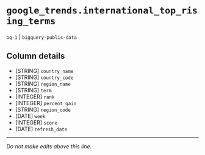 # `google_trends.international_top_rising_terms`
`bq-1` | `bigquery-public-data`

## Column details
* [STRING]    `country_name`
* [STRING]    `country_code`
* [STRING]    `region_name`
* [STRING]    `term`
* [INTEGER]   `rank`
* [INTEGER]   `percent_gain`
* [STRING]    `region_code`
* [DATE]      `week`
* [INTEGER]   `score`
* [DATE]      `refresh_date`

-------------------------------------------------------------------------------
*Do not make edits above this line.*
